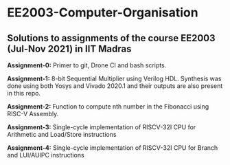 # EE2003-Computer-Organisation

## Solutions to assignments of the course EE2003 (Jul-Nov 2021) in IIT Madras

**Assignment-0:** 
Primer to git, Drone CI and bash scripts.

**Assignment-1:**
8-bit Sequential Multiplier using Verilog HDL. Synthesis was done using both Yosys and Vivado 2020.1 and their outputs are also present in this repo.

**Assignment-2:**
Function to compute nth number in the Fibonacci using RISC-V Assembly.

**Assignment-3:**
Single-cycle implementation of RISCV-32I CPU for Arithmetic and Load/Store instructions

**Assignment-4:**
Single-cycle implementation of RISCV-32I CPU for Branch and LUI/AUIPC instructions

